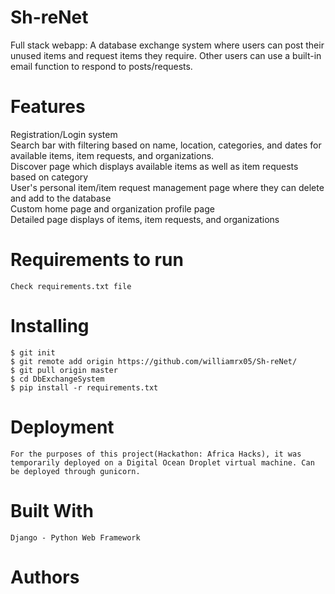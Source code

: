 # Sh-reNet

Full stack webapp: A database exchange system where users can post their unused items and request items they require. Other users can use a built-in email function to respond to posts/requests.

# Features

Registration/Login system </br>
Search bar with filtering based on name, location, categories, and dates for available items, item requests, and organizations. </br>
Discover page which displays available items as well as item requests based on category </br>
User's personal item/item request management page where they can delete and add to the database </br>
Custom home page and organization profile page </br>
Detailed page displays of items, item requests, and organizations </br>

# Requirements to run
```
Check requirements.txt file
```
# Installing
```
$ git init
$ git remote add origin https://github.com/williamrx05/Sh-reNet/
$ git pull origin master
$ cd DbExchangeSystem
$ pip install -r requirements.txt
```
# Deployment
```
For the purposes of this project(Hackathon: Africa Hacks), it was temporarily deployed on a Digital Ocean Droplet virtual machine. Can be deployed through gunicorn.
```
# Built With
```
Django - Python Web Framework
```
# Authors
